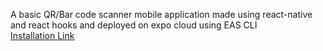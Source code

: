 A basic QR/Bar code scanner mobile application made using react-native and react hooks and deployed on expo cloud using EAS CLI <br /> 
[Installation Link](https://expo.dev/accounts/aryamanm/projects/qrCodeScanner/builds/2be3ba07-8a1a-4ed1-b997-1a4fef11ebc4)
